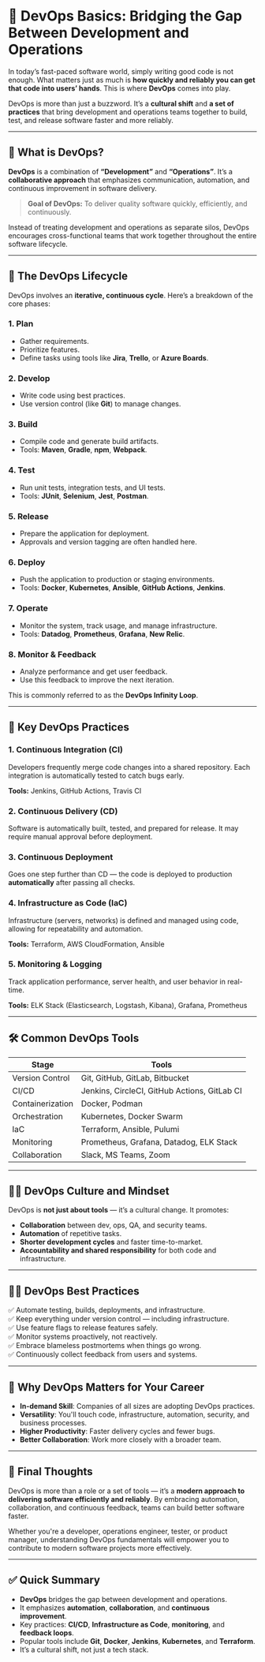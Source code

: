 # 🚀 DevOps Basics: Bridging the Gap Between Development and Operations

In today’s fast-paced software world, simply writing good code is not enough. What matters just as much is **how quickly and reliably you can get that code into users’ hands**. This is where **DevOps** comes into play.

DevOps is more than just a buzzword. It’s a **cultural shift** and **a set of practices** that bring development and operations teams together to build, test, and release software faster and more reliably.

---

## 🧠 What is DevOps?

**DevOps** is a combination of **“Development”** and **“Operations”**. It’s a **collaborative approach** that emphasizes communication, automation, and continuous improvement in software delivery.

> **Goal of DevOps:** To deliver quality software quickly, efficiently, and continuously.

Instead of treating development and operations as separate silos, DevOps encourages cross-functional teams that work together throughout the entire software lifecycle.

---

## 🔁 The DevOps Lifecycle

DevOps involves an **iterative, continuous cycle**. Here’s a breakdown of the core phases:

### 1. **Plan**
- Gather requirements.
- Prioritize features.
- Define tasks using tools like **Jira**, **Trello**, or **Azure Boards**.

### 2. **Develop**
- Write code using best practices.
- Use version control (like **Git**) to manage changes.

### 3. **Build**
- Compile code and generate build artifacts.
- Tools: **Maven**, **Gradle**, **npm**, **Webpack**.

### 4. **Test**
- Run unit tests, integration tests, and UI tests.
- Tools: **JUnit**, **Selenium**, **Jest**, **Postman**.

### 5. **Release**
- Prepare the application for deployment.
- Approvals and version tagging are often handled here.

### 6. **Deploy**
- Push the application to production or staging environments.
- Tools: **Docker**, **Kubernetes**, **Ansible**, **GitHub Actions**, **Jenkins**.

### 7. **Operate**
- Monitor the system, track usage, and manage infrastructure.
- Tools: **Datadog**, **Prometheus**, **Grafana**, **New Relic**.

### 8. **Monitor & Feedback**
- Analyze performance and get user feedback.
- Use this feedback to improve the next iteration.

This is commonly referred to as the **DevOps Infinity Loop**.

---

## 🔧 Key DevOps Practices

### 1. **Continuous Integration (CI)**
Developers frequently merge code changes into a shared repository. Each integration is automatically tested to catch bugs early.

**Tools:** Jenkins, GitHub Actions, Travis CI

### 2. **Continuous Delivery (CD)**
Software is automatically built, tested, and prepared for release. It may require manual approval before deployment.

### 3. **Continuous Deployment**
Goes one step further than CD — the code is deployed to production **automatically** after passing all checks.

### 4. **Infrastructure as Code (IaC)**
Infrastructure (servers, networks) is defined and managed using code, allowing for repeatability and automation.

**Tools:** Terraform, AWS CloudFormation, Ansible

### 5. **Monitoring & Logging**
Track application performance, server health, and user behavior in real-time.

**Tools:** ELK Stack (Elasticsearch, Logstash, Kibana), Grafana, Prometheus

---

## 🛠 Common DevOps Tools

| Stage         | Tools                                             |
|---------------|---------------------------------------------------|
| Version Control | Git, GitHub, GitLab, Bitbucket                  |
| CI/CD         | Jenkins, CircleCI, GitHub Actions, GitLab CI     |
| Containerization | Docker, Podman                                 |
| Orchestration | Kubernetes, Docker Swarm                         |
| IaC           | Terraform, Ansible, Pulumi                       |
| Monitoring    | Prometheus, Grafana, Datadog, ELK Stack          |
| Collaboration | Slack, MS Teams, Zoom                            |

---

## 👨‍💻 DevOps Culture and Mindset

DevOps is **not just about tools** — it’s a cultural change. It promotes:

- **Collaboration** between dev, ops, QA, and security teams.
- **Automation** of repetitive tasks.
- **Shorter development cycles** and faster time-to-market.
- **Accountability and shared responsibility** for both code and infrastructure.

---

## 🧑‍🏫 DevOps Best Practices

✅ Automate testing, builds, deployments, and infrastructure.  
✅ Keep everything under version control — including infrastructure.  
✅ Use feature flags to release features safely.  
✅ Monitor systems proactively, not reactively.  
✅ Embrace blameless postmortems when things go wrong.  
✅ Continuously collect feedback from users and systems.

---

## 💼 Why DevOps Matters for Your Career

- **In-demand Skill**: Companies of all sizes are adopting DevOps practices.
- **Versatility**: You'll touch code, infrastructure, automation, security, and business processes.
- **Higher Productivity**: Faster delivery cycles and fewer bugs.
- **Better Collaboration**: Work more closely with a broader team.

---

## 🧭 Final Thoughts

DevOps is more than a role or a set of tools — it’s a **modern approach to delivering software efficiently and reliably**. By embracing automation, collaboration, and continuous feedback, teams can build better software faster.

Whether you're a developer, operations engineer, tester, or product manager, understanding DevOps fundamentals will empower you to contribute to modern software projects more effectively.

---

## ✅ Quick Summary

- **DevOps** bridges the gap between development and operations.
- It emphasizes **automation**, **collaboration**, and **continuous improvement**.
- Key practices: **CI/CD**, **Infrastructure as Code**, **monitoring**, and **feedback loops**.
- Popular tools include **Git**, **Docker**, **Jenkins**, **Kubernetes**, and **Terraform**.
- It’s a cultural shift, not just a tech stack.

